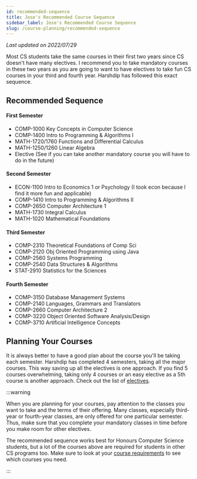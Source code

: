 ```yaml
---
id: recommended-sequence
title: Jose's Recommended Course Sequence
sidebar_label: Jose's Recommended Course Sequence
slug: /course-planning/recommended-sequence
---
```


_Last updated on 2022/07/29_

Most CS students take the same courses in their first two years since CS doesn't have many electives. I recommend you to take mandatory courses in these two years as you are going to want to have electives to take fun CS courses in your third and fourth year.
Harshdip has followed this exact sequence.

## Recommended Sequence

#### First Semester

-   COMP-1000 Key Concepts in Computer Science
-   COMP-1400 Intro to Programming & Algorithms I
-   MATH-1720/1760 Functions and Differential Calculus
-   MATH-1250/1260 Linear Algebra
-   Elective (See if you can take another mandatory course you will have to do in the future)

#### Second Semester

-   ECON-1100 Intro to Economics 1 or Psychology (I took econ because I find it more fun and applicable)
-   COMP-1410 Intro to Programming & Algorithms II
-   COMP-2650 Computer Architecture 1
-   MATH-1730 Integral Calculus
-   MATH-1020 Mathematical Foundations

#### Third Semester

-   COMP-2310 Theoretical Foundations of Comp Sci
-   COMP-2120 Obj Oriented Programming using Java
-   COMP-2560 Systems Programming
-   COMP-2540 Data Structures & Algorithms
-   STAT-2910 Statistics for the Sciences

#### Fourth Semester

-   COMP-3150 Database Management Systems
-   COMP-2140 Languages, Grammars and Translators
-   COMP-2660 Computer Architecture 2
-   COMP-3220 Object Oriented Software Analysis/Design
-   COMP-3710 Artificial Intelligence Concepts

## Planning Your Courses

It is always better to have a good plan about the course you'll be taking each semester. Harshdip has completed 4 semesters, taking all the major courses. This way saving up all the electives is one approach. If you find 5 courses overwhelming, taking only 4 courses or an easy elective as a 5th course is another approach. Check out the list of [electives](/wiki/courses/course_planning/electives).

:::warning

When you are planning for your courses, pay attention to the classes you want to take and the terms of their offering. Many classes, especially third-year or fourth-year classes, are only offered for one particular semester. Thus, make sure that you complete your mandatory classes in time before you make room for other electives.

The recommended sequence works best for Honours Computer Science students, but a lot of the courses above are required for students in other CS programs too. Make sure to look at your [course requirements](https://www.uwindsor.ca/secretariat/282/undergraduate-and-graduate-calendars) to see which courses you need.

:::

